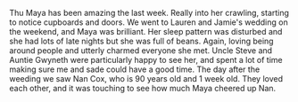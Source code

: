 Thu Maya has been amazing the last week. Really into her crawling, starting to notice cupboards and doors. We went to Lauren and Jamie's wedding on the weekend, and Maya was brilliant. Her sleep pattern was disturbed and she had lots of late nights but she was full of beans. Again, loving being around people and utterly charmed everyone she met. Uncle Steve and Auntie Gwyneth were particularly happy to see her, and spent a lot of time making sure me and sade could have a good time. The day after the weeding we saw Nan Cox, who is 90 years old and 1 week old. They loved each other, and it was touching to see how much Maya cheered up Nan.
